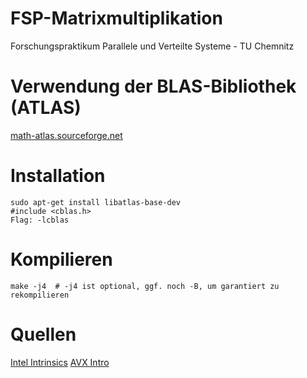 # FSP-Matrixmultiplikation
Forschungspraktikum Parallele und Verteilte Systeme - TU Chemnitz

# Verwendung der BLAS-Bibliothek (ATLAS)
[math-atlas.sourceforge.net](http://math-atlas.sourceforge.net/)

# Installation
    sudo apt-get install libatlas-base-dev
    #include <cblas.h>
    Flag: -lcblas

# Kompilieren
    make -j4  # -j4 ist optional, ggf. noch -B, um garantiert zu rekompilieren

# Quellen
[Intel Intrinsics](https://software.intel.com/sites/landingpage/IntrinsicsGuide)
[AVX Intro](https://www.codeproject.com/articles/874396/crunching-numbers-with-avx-and-avx)




